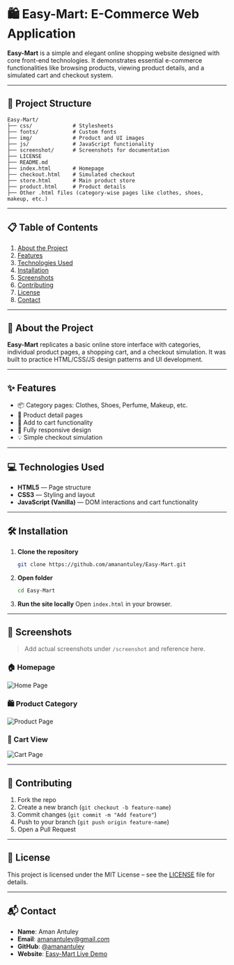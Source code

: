 

# 🛍️ Easy-Mart: E-Commerce Web Application

**Easy-Mart** is a simple and elegant online shopping website designed with core front-end technologies. It demonstrates essential e-commerce functionalities like browsing products, viewing product details, and a simulated cart and checkout system.

---

## 📁 Project Structure

```
Easy-Mart/
├── css/             # Stylesheets
├── fonts/           # Custom fonts
├── img/             # Product and UI images
├── js/              # JavaScript functionality
├── screenshot/      # Screenshots for documentation
├── LICENSE
├── README.md
├── index.html       # Homepage
├── checkout.html    # Simulated checkout
├── store.html       # Main product store
├── product.html     # Product details
├── Other .html files (category-wise pages like clothes, shoes, makeup, etc.)
```

---

## 📋 Table of Contents

1. [About the Project](#about-the-project)
2. [Features](#features)
3. [Technologies Used](#technologies-used)
4. [Installation](#installation)
5. [Screenshots](#screenshots)
6. [Contributing](#contributing)
7. [License](#license)
8. [Contact](#contact)

---

## 📝 About the Project

**Easy-Mart** replicates a basic online store interface with categories, individual product pages, a shopping cart, and a checkout simulation. It was built to practice HTML/CSS/JS design patterns and UI development.

---

## ✨ Features

* 📦 Category pages: Clothes, Shoes, Perfume, Makeup, etc.
* 🧾 Product detail pages
* 🛒 Add to cart functionality
* 📱 Fully responsive design
* 💡 Simple checkout simulation

---

## 💻 Technologies Used

* **HTML5** — Page structure
* **CSS3** — Styling and layout
* **JavaScript (Vanilla)** — DOM interactions and cart functionality

---

## 🛠 Installation

1. **Clone the repository**

   ```bash
   git clone https://github.com/amanantuley/Easy-Mart.git  
   ```
2. **Open folder**

   ```bash
   cd Easy-Mart  
   ```
3. **Run the site locally**
   Open `index.html` in your browser.

---

## 📸 Screenshots

> Add actual screenshots under `/screenshot` and reference here.

### 🏠 Homepage

![Home Page](screenshot/home.png)

### 🛍️ Product Category

![Product Page](screenshot/products.png)

### 🛒 Cart View

![Cart Page](screenshot/cart.png)

---

## 🤝 Contributing

1. Fork the repo
2. Create a new branch (`git checkout -b feature-name`)
3. Commit changes (`git commit -m "Add feature"`)
4. Push to your branch (`git push origin feature-name`)
5. Open a Pull Request

---

## 📄 License

This project is licensed under the MIT License – see the [LICENSE](LICENSE) file for details.

---

## 📬 Contact

* **Name**: Aman Antuley
* **Email**: [amanantuley@gmail.com](mailto:amanantuley@gmail.com)
* **GitHub**: [@amanantuley](https://github.com/amanantuley)
* **Website**: [Easy-Mart Live Demo](https://amanantuley.github.io/Easy-Mart/)

